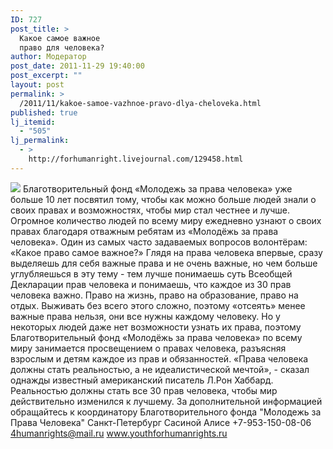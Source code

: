 ```yaml
---
ID: 727
post_title: >
  Какое самое важное
  право для человека?
author: Модератор
post_date: 2011-11-29 19:40:00
post_excerpt: ""
layout: post
permalink: >
  /2011/11/kakoe-samoe-vazhnoe-pravo-dlya-cheloveka.html
published: true
lj_itemid:
  - "505"
lj_permalink:
  - >
    http://forhumanright.livejournal.com/129458.html
---
```

<img src="http://cs5338.vk.com/u132145096/132409092/x_5b26039f.jpg" /> Благотворительный фонд «Молодежь за права человека» уже больше 10 лет посвятил тому, чтобы как можно больше людей знали о своих правах и возможностях, чтобы мир стал честнее и лучше. Огромное количество людей по всему миру ежедневно узнают о своих правах благодаря отважным ребятам из «Молодёжь за права человека».
Один из самых часто задаваемых вопросов волонтёрам: «Какое право самое важное?» Глядя на права человека впервые, сразу выделяешь для себя важные права и не очень важные, но чем больше углубляешься в эту тему - тем лучше понимаешь суть Всеобщей Декларации прав человека и понимаешь, что каждое из 30 прав человека важно. Право на жизнь, право на образование, право на отдых. Выживать без всего этого сложно, поэтому «отсеять» менее важные права нельзя, они все нужны каждому человеку. Но у некоторых людей даже нет возможности узнать их права, поэтому Благотворительный фонд «Молодёжь за права человека» по всему миру занимается просвещением о правах человека, разъясняя взрослым и детям каждое из прав и обязанностей.
«Права человека должны стать реальностью, а не идеалистической мечтой», - сказал однажды известный американский писатель Л.Рон Хаббард. Реальностью должны стать все 30 прав человека, чтобы мир действительно изменился к лучшему.
За дополнительной информацией обращайтесь к координатору
Благотворительного фонда
"Молодежь за Права Человека" Санкт-Петербург 
Сасиной Алисе 
+7-953-150-08-06 
4humanrights@mail.ru
www.youthforhumanrights.ru